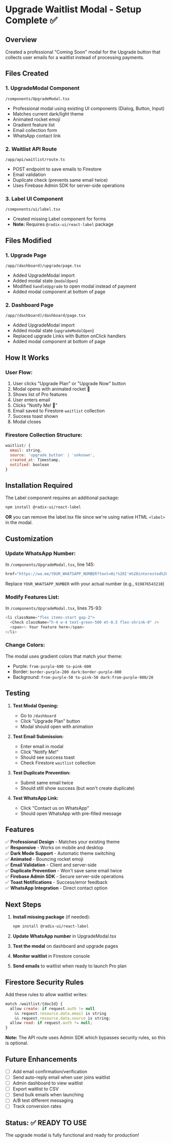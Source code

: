 # Upgrade Waitlist Modal - Setup Complete ✅

## Overview
Created a professional "Coming Soon" modal for the Upgrade button that collects user emails for a waitlist instead of processing payments.

## Files Created

### 1. **UpgradeModal Component** 
`/components/UpgradeModal.tsx`
- Professional modal using existing UI components (Dialog, Button, Input)
- Matches current dark/light theme
- Animated rocket emoji
- Gradient feature list
- Email collection form
- WhatsApp contact link

### 2. **Waitlist API Route**
`/app/api/waitlist/route.ts`
- POST endpoint to save emails to Firestore
- Email validation
- Duplicate check (prevents same email twice)
- Uses Firebase Admin SDK for server-side operations

### 3. **Label UI Component**
`/components/ui/label.tsx`
- Created missing Label component for forms
- **Note:** Requires `@radix-ui/react-label` package

## Files Modified

### 1. **Upgrade Page**
`/app/(dashboard)/upgrade/page.tsx`
- Added UpgradeModal import
- Added modal state (`modalOpen`)
- Modified `handleUpgrade` to open modal instead of payment
- Added modal component at bottom of page

### 2. **Dashboard Page**
`/app/(dashboard)/dashboard/page.tsx`
- Added UpgradeModal import
- Added modal state (`upgradeModalOpen`)
- Replaced upgrade Links with Button onClick handlers
- Added modal component at bottom of page

## How It Works

### User Flow:
1. User clicks "Upgrade Plan" or "Upgrade Now" button
2. Modal opens with animated rocket 🚀
3. Shows list of Pro features
4. User enters email
5. Clicks "Notify Me! 🎉"
6. Email saved to Firestore `waitlist` collection
7. Success toast shown
8. Modal closes

### Firestore Collection Structure:
```javascript
waitlist/ {
  email: string,
  source: 'upgrade_button' | 'unknown',
  created_at: Timestamp,
  notified: boolean
}
```

## Installation Required

The Label component requires an additional package:

```bash
npm install @radix-ui/react-label
```

**OR** you can remove the label.tsx file since we're using native HTML `<label>` in the modal.

## Customization

### Update WhatsApp Number:
In `/components/UpgradeModal.tsx`, line 145:
```typescript
href="https://wa.me/YOUR_WHATSAPP_NUMBER?text=Hi!%20I'm%20interested%20in%20PromptIQ%20Pro%20plan"
```
Replace `YOUR_WHATSAPP_NUMBER` with your actual number (e.g., `919876543210`)

### Modify Features List:
In `/components/UpgradeModal.tsx`, lines 75-93:
```typescript
<li className="flex items-start gap-2">
  <Check className="h-4 w-4 text-green-500 mt-0.5 flex-shrink-0" />
  <span>✨ Your feature here</span>
</li>
```

### Change Colors:
The modal uses gradient colors that match your theme:
- Purple: `from-purple-600 to-pink-600`
- Border: `border-purple-200 dark:border-purple-800`
- Background: `from-purple-50 to-pink-50 dark:from-purple-900/20`

## Testing

1. **Test Modal Opening:**
   - Go to `/dashboard`
   - Click "Upgrade Plan" button
   - Modal should open with animation

2. **Test Email Submission:**
   - Enter email in modal
   - Click "Notify Me!"
   - Should see success toast
   - Check Firestore `waitlist` collection

3. **Test Duplicate Prevention:**
   - Submit same email twice
   - Should still show success (but won't create duplicate)

4. **Test WhatsApp Link:**
   - Click "Contact us on WhatsApp"
   - Should open WhatsApp with pre-filled message

## Features

✅ **Professional Design** - Matches your existing theme  
✅ **Responsive** - Works on mobile and desktop  
✅ **Dark Mode Support** - Automatic theme switching  
✅ **Animated** - Bouncing rocket emoji  
✅ **Email Validation** - Client and server-side  
✅ **Duplicate Prevention** - Won't save same email twice  
✅ **Firebase Admin SDK** - Secure server-side operations  
✅ **Toast Notifications** - Success/error feedback  
✅ **WhatsApp Integration** - Direct contact option  

## Next Steps

1. **Install missing package** (if needed):
   ```bash
   npm install @radix-ui/react-label
   ```

2. **Update WhatsApp number** in UpgradeModal.tsx

3. **Test the modal** on dashboard and upgrade pages

4. **Monitor waitlist** in Firestore console

5. **Send emails** to waitlist when ready to launch Pro plan

## Firestore Security Rules

Add these rules to allow waitlist writes:

```javascript
match /waitlist/{docId} {
  allow create: if request.auth != null 
    && request.resource.data.email is string
    && request.resource.data.source is string;
  allow read: if request.auth != null;
}
```

**Note:** The API route uses Admin SDK which bypasses security rules, so this is optional.

## Future Enhancements

- [ ] Add email confirmation/verification
- [ ] Send auto-reply email when user joins waitlist
- [ ] Admin dashboard to view waitlist
- [ ] Export waitlist to CSV
- [ ] Send bulk emails when launching
- [ ] A/B test different messaging
- [ ] Track conversion rates

## Status: ✅ READY TO USE

The upgrade modal is fully functional and ready for production!
